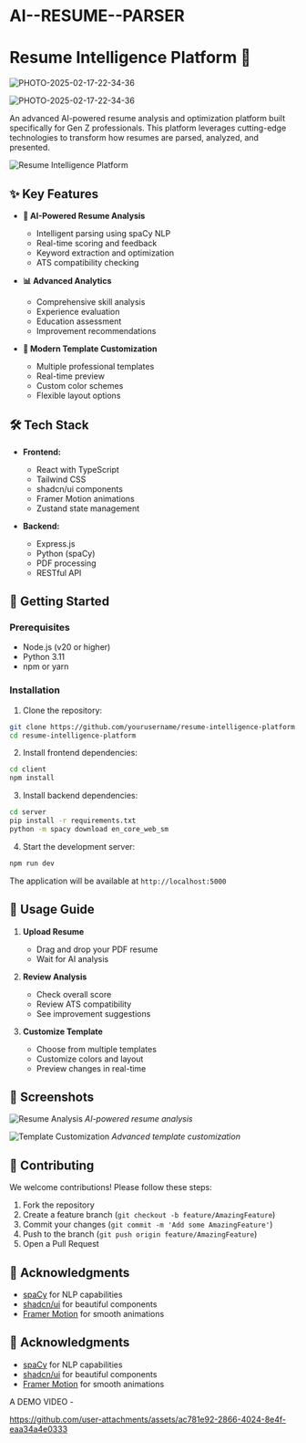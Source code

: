 # AI--RESUME--PARSER
# Resume Intelligence Platform 🚀

![PHOTO-2025-02-17-22-34-36](https://github.com/user-attachments/assets/83ebace2-9603-4ac3-987b-3cea9c909c7c)

![PHOTO-2025-02-17-22-34-36](https://github.com/user-attachments/assets/7b589481-2528-45e3-95e6-eea6e43da7bc)




An advanced AI-powered resume analysis and optimization platform built specifically for Gen Z professionals. This platform leverages cutting-edge technologies to transform how resumes are parsed, analyzed, and presented.

![Resume Intelligence Platform](https://your-screenshot-url.com)

## ✨ Key Features

- **🤖 AI-Powered Resume Analysis**
  - Intelligent parsing using spaCy NLP
  - Real-time scoring and feedback
  - Keyword extraction and optimization
  - ATS compatibility checking

- **📊 Advanced Analytics**
  - Comprehensive skill analysis
  - Experience evaluation
  - Education assessment
  - Improvement recommendations

- **🎨 Modern Template Customization**
  - Multiple professional templates
  - Real-time preview
  - Custom color schemes
  - Flexible layout options

## 🛠️ Tech Stack

- **Frontend:**
  - React with TypeScript
  - Tailwind CSS
  - shadcn/ui components
  - Framer Motion animations
  - Zustand state management

- **Backend:**
  - Express.js
  - Python (spaCy)
  - PDF processing
  - RESTful API

## 🚀 Getting Started

### Prerequisites

- Node.js (v20 or higher)
- Python 3.11
- npm or yarn

### Installation

1. Clone the repository:
```bash
git clone https://github.com/yourusername/resume-intelligence-platform.git
cd resume-intelligence-platform
```

2. Install frontend dependencies:
```bash
cd client
npm install
```

3. Install backend dependencies:
```bash
cd server
pip install -r requirements.txt
python -m spacy download en_core_web_sm
```

4. Start the development server:
```bash
npm run dev
```

The application will be available at `http://localhost:5000`

## 🎯 Usage Guide

1. **Upload Resume**
   - Drag and drop your PDF resume
   - Wait for AI analysis

2. **Review Analysis**
   - Check overall score
   - Review ATS compatibility
   - See improvement suggestions

3. **Customize Template**
   - Choose from multiple templates
   - Customize colors and layout
   - Preview changes in real-time

## 📸 Screenshots

![Resume Analysis](https://screenshot1-url.com)
*AI-powered resume analysis*

![Template Customization](https://screenshot2-url.com)
*Advanced template customization*

## 🤝 Contributing

We welcome contributions! Please follow these steps:

1. Fork the repository
2. Create a feature branch (`git checkout -b feature/AmazingFeature`)
3. Commit your changes (`git commit -m 'Add some AmazingFeature'`)
4. Push to the branch (`git push origin feature/AmazingFeature`)
5. Open a Pull Request
## 🙏 Acknowledgments

- [spaCy](https://spacy.io/) for NLP capabilities
- [shadcn/ui](https://ui.shadcn.com/) for beautiful components
- [Framer Motion](https://www.framer.com/motion/) for smooth animations

## 🙏 Acknowledgments

- [spaCy](https://spacy.io/) for NLP capabilities
- [shadcn/ui](https://ui.shadcn.com/) for beautiful components
- [Framer Motion](https://www.framer.com/motion/) for smooth animations



A DEMO VIDEO -

https://github.com/user-attachments/assets/ac781e92-2866-4024-8e4f-eaa34a4e0333













